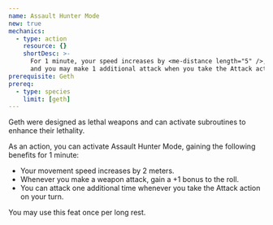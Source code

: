```yaml
---
name: Assault Hunter Mode
new: true
mechanics:
  - type: action
    resource: {}
    shortDesc: >-
      For 1 minute, your speed increases by <me-distance length="5" />, you gain +1 to weapon attack rolls,
      and you may make 1 additional attack when you take the Attack action.
prerequisite: Geth
prereq:
  - type: species
    limit: [geth]
---
```

Geth were designed as lethal weapons and can activate subroutines to enhance their lethality.

As an action, you can activate Assault Hunter Mode, gaining the following benefits for 1 minute:

- Your movement speed increases by 2 meters.
- Whenever you make a weapon attack, gain a +1 bonus to the roll.
- You can attack one additional time whenever you take the Attack action on your turn.

You may use this feat once per long rest.
